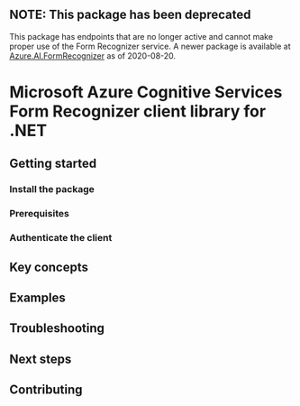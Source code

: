 ## NOTE: This package has been deprecated

This package has endpoints that are no longer active and cannot make proper use of the Form Recognizer service. A newer package is available at [Azure.AI.FormRecognizer][new_package] as of 2020-08-20.

# Microsoft Azure Cognitive Services Form Recognizer client library for .NET

## Getting started

### Install the package

### Prerequisites

### Authenticate the client

## Key concepts

## Examples

## Troubleshooting

## Next steps

## Contributing

[new_package]: https://github.com/Azure/azure-sdk-for-net/tree/master/sdk/formrecognizer/Azure.AI.FormRecognizer